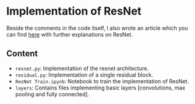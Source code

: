 # Implementation of ResNet

Beside the comments in the code itself, I also wrote an article 
which you can find [here](https://mohitjain.me/2018/06/13/resnet/) with further explanations on ResNet.

## Content

- `resnet.py`: Implementation of the resnet architecture.
- `residual.py`: Implementation of a single residual block.
- `ResNet Train.ipynb`: Notebook to train the implementation of ResNet.
- `layers`: Contains files implementing basic layers [convolutions, max pooling and fully connected].
